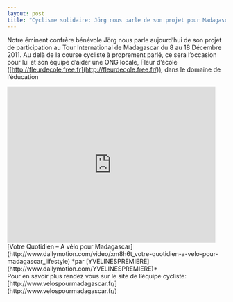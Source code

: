 ```yaml
---
layout: post
title: "Cyclisme solidaire: Jörg nous parle de son projet pour Madagascar"
---
```



Notre éminent confrère bénévole Jörg nous parle aujourd’hui de son projet de participation au Tour International de Madagascar du 8 au 18 Décembre 2011. Au delà de la course cycliste à proprement parlé, ce sera l’occasion pour lui et son équipe d’aider une ONG locale, Fleur d’école ([http://fleurdecole.free.fr](http://fleurdecole.free.fr/)), dans le domaine de l’éducation
<iframe frameborder="0" height="360" src="http://www.dailymotion.com/embed/video/xm8h6t" width="480"></iframe><br/>
[Votre Quotidien – A vélo pour Madagascar](http://www.dailymotion.com/video/xm8h6t_votre-quotidien-a-velo-pour-madagascar_lifestyle) *par [YVELINESPREMIERE](http://www.dailymotion.com/YVELINESPREMIERE)*<br/>
Pour en savoir plus rendez vous sur le site de l’équipe cycliste: [http://www.velospourmadagascar.fr/](http://www.velospourmadagascar.fr/)
